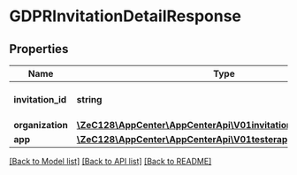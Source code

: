 # GDPRInvitationDetailResponse

## Properties
Name | Type | Description | Notes
------------ | ------------- | ------------- | -------------
**invitation_id** | **string** | The id of the invitation | 
**organization** | [**\ZeC128\AppCenter\AppCenterApi\V01invitationssentOrganization**](V01invitationssentOrganization.md) |  | [optional] 
**app** | [**\ZeC128\AppCenter\AppCenterApi\V01testerappsRelease**](V01testerappsRelease.md) |  | [optional] 

[[Back to Model list]](../README.md#documentation-for-models) [[Back to API list]](../README.md#documentation-for-api-endpoints) [[Back to README]](../README.md)


